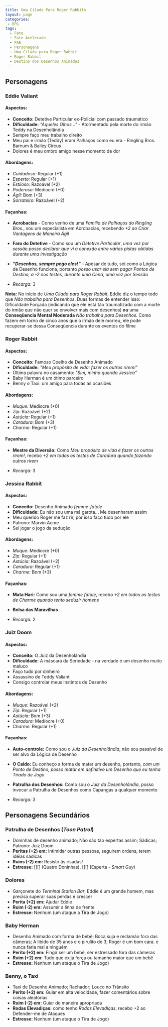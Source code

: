 ```yaml
---
title: Uma Cilada Para Roger Rabbits
layout: page
categories:
 - RPG
tags:
  - Fate
  - Fate Acelerado
  - FAE
  - Personagens
  - Uma Cilada para Roger Rabbit
  - Roger Rabbit
  - Destino dos Desenhos Animados
---
```

## Personagens

### Eddie Valiant

#### Aspectos:
- **Conceito:** Detetive Particular ex-Policial com passado traumático
- **Dificuldade:** *"Aqueles Olhos..."* -  Atormentado pela morte do irmão Teddy na Desenholândia
- Sempre faço meu trabalho direito
- Meu pai e irmão (Teddy) eram Palhaços como eu era - Ringling Bros. Barnum & Bailey Circus
- Dolores é meu ombro amigo nesse momento de dor

#### Abordagens:

- *Cuidadoso:* Regular (+1)
- *Esperto:* Regular (+1)
- *Estiloso:* Razoável (+2)
- *Poderoso:* Medíocre (+0)
- *Ágil:* Bom (+3)
- *Sorrateiro:* Razoável (+2)

#### Façanhas:

- **Acrobacias** - Como venho de uma *Família de Palhaços do Ringling Bros.*, sou um especialista em Acrobacias, recebendo *+2 ao Criar Vantagens de Maneira Ágil*
- **Faro do Detetive** - Como sou um *Detetive Particular*, *uma vez por sessão posso declarar que vi a conexão entre várias pistas obtidas durante uma investigação*
- __*"Desenhos, sempre pego eles!"*__ - Apesar de tudo, sei como a Lógica de Desenho funciona, portanto *posso usar ela sem pagar Pontos de Destino, a -2 nos testes, durante uma Cena, uma vez por Sessão*

- *Recarga:* 3

**Nota:** No início de *Uma Cilada para Roger Rabbit*, Eddie diz o tempo todo que *Não trabalha para Desenhos*. Duas formas de entender isso: Dificuldade Forçada (indicando que ele está tão traumatizado com a morte do irmão que não quer se envolver mais com desenhos) __*ou*__ uma **Conseqüencia Mental Moderada** *Não trabalha para Desenhos*. Como fazem em torno de cinco anos que o irmão dele morreu, ele pode recuperar-se dessa Conseqüencia durante os eventos do filme

### Roger Rabbit

#### Aspectos:
- **Conceito:** Famoso Coelho de Desenho Animado 
- **Dificuldade:** *"Meu propósito de vida: fazer os outros rirem!"*
- Última palavra no casamento: *"Sim, minha querida Jessica"*
- Baby Herman é um ótimo parceiro
- Benny o Taxi: um amigo para todas as ocasiões

#### Abordagens:

- *Muque:* Medíocre (+0)
- *Zip:* Razoável (+2)
- *Astúcia:* Regular (+1)
- *Caradura:* Bom (+3)
- *Charme:* Regular (+1)

#### Façanhas:

- **Mestre da Diversão:** Como *Meu propósito de vida é fazer os outros rirem!*, recebo *+2 em todos os testes de Caradura quando fazendo outros rirem*

- *Recarga:* 3

### Jessica Rabbit

#### Aspectos:
- **Conceito:** Desenho Animado *femme-fatale*
- **Dificuldade:** Eu não sou uma má garota... Me desenharam assim
- Meu querido Roger me faz rir, por isso faço tudo por ele
- Patrono: Marvin Acme
- Sei jogar o jogo da sedução

#### Abordagens:

- *Muque:* Medíocre (+0)
- *Zip:* Regular (+1)
- *Astúcia:* Razoável (+2)
- *Caradura:* Regular (+1)
- *Charme:* Bom (+3)

#### Façanhas:

- **Mata Hari:** Como sou uma *femme fatale*, recebo *+2 em todos os testes de Charme quando tento seduzir homens*
- **Bolsa das Maravilhas**

- *Recarga:* 2


### Juiz Doom

#### Aspectos:
- **Conceito:** O Juiz da Desenholândia
- **Dificuldade:** A máscara da Seriedade - na verdade é um desenho muito maluco
- Faço tudo por dinheiro
- Assassino de Teddy Valiant
- Consigo controlar meus instintos de Desenho

#### Abordagens:

- *Muque:* Razoável (+2)
- *Zip:* Regular (+1)
- *Astúcia:* Bom (+3)
- *Caradura:* Medíocre (+0)
- *Charme:* Regular (+1)

#### Façanhas:

- **Auto-controle:** Como sou o *Juiz da Desenholândia*, não sou passível de ser alvo da Lógica de Desenho
- **O Caldo:** Eu conheço a forma de matar um desenho, portanto, *com um Ponto de Destino, posso matar em definitivo um Desenho que eu tenha Tirado de Jogo*
- **Patrulha dos Desenhos:** Como sou o *Juiz da Desenholândia*, posso invocar a Patrulha de Desenhos como Capangas a qualquer momento

- *Recarga:* 3

## Personagens Secundários

### Patrulha de Desenhos (*Toon Patrol*)
- Doninhas de desenho animado; Não são tão espertas assim; Sádicas; Patrono: Juiz Doom
- **Peritas (+2) em:** Intimidar outras pessoas, seguirem ordens, terem idéias sádicas
- **Ruins (-2) em:** Resistir às risadas!
- **Estresse:** \[\]\[\] \(Quatro Doninhas\), \[\]\[\] \(Esperta - *Smart Guy*\)

### Dolores
- Garçonete do *Terminal Station Bar*; Eddie é um grande homem, mas precisa superar suas perdas e crescer
- **Perita (+2) em:** Ajudar Eddie
- **Ruim (-2) em:** Assumir a linha de frente
- **Estresse:** Nenhum (um ataque a Tira de Jogo)

### Baby Herman
- Desenho Animado com forma de bebê; Boca suja e reclamão fora das câmeras; A libido de 35 anos e o pirulito de 3; Roger é um bom cara. e nunca faria mal a ninguém
- **Perito (+2) em:** Fingir ser um bebê, ser estressado fora das câmeras
- **Ruim (+2) em:** Tudo que exija força ou tamanho maior que um bebê
- **Estresse:** Nenhum (um ataque o Tira de Jogo)

### Benny, o Taxi
- Taxi de Desenho Animado; Rachador; Louco no Trânsito
- **Perito (+2) em:** Guiar em alta velocidade, fazer comentários sobre coisas aleatórias
- **Ruim (-2) em:** Guiar de maneira apropriada
- **Rodas Elevadiças:** como tenho *Rodas Elevadiças*, recebo +2 ao Defender-me de Ataques
- **Estresse:** Nenhum (um ataque o Tira de Jogo)
